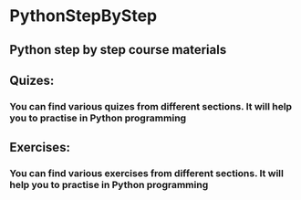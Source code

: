 # PythonStepByStep
## Python step by step course materials

## Quizes:
### You can find various quizes from different sections. It will help you to practise in Python programming

## Exercises:
### You can find various exercises from different sections. It will help you to practise in Python programming
